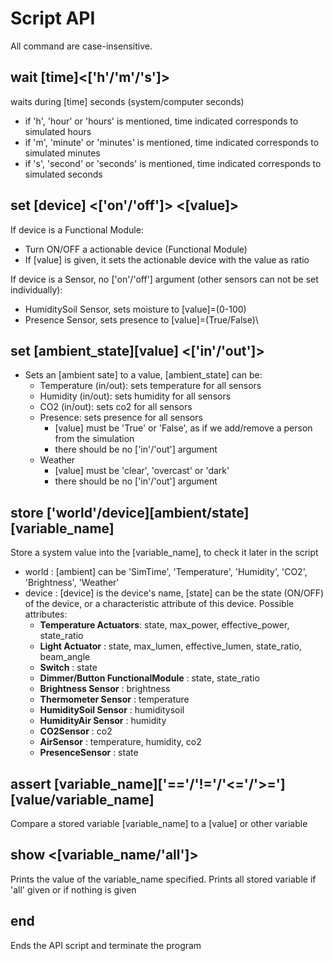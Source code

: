 # Script API

All command are case-insensitive.

## wait [time]<['h'/'m'/'s']>

waits during [time] seconds (system/computer seconds)

- if 'h', 'hour' or 'hours' is mentioned, time indicated corresponds to simulated hours
- if 'm', 'minute' or 'minutes' is mentioned, time indicated corresponds to simulated minutes
- if 's', 'second' or 'seconds' is mentioned, time indicated corresponds to simulated seconds

## set [device] <['on'/'off']> <[value]>

If device is a Functional Module:

- Turn ON/OFF a actionable device (Functional Module)
- If [value] is given, it sets the actionable device with the value as ratio

If device is a Sensor, no ['on'/'off'] argument (other sensors can not be set individually):

- HumiditySoil Sensor, sets moisture to [value]=(0-100)
- Presence Sensor, sets presence to [value]=(True/False)\

## set [ambient_state][value] <['in'/'out']>

- Sets an [ambient sate] to a value, [ambient_state] can be:
  - Temperature (in/out): sets temperature for all sensors
  - Humidity (in/out): sets humidity for all sensors
  - CO2 (in/out): sets co2 for all sensors
  - Presence: sets presence for all sensors
    - [value] must be 'True' or 'False', as if we add/remove a person from the simulation
    - there should be no ['in'/'out'] argument
  - Weather
    - [value] must be 'clear', 'overcast' or 'dark'
    - there should be no ['in'/'out'] argument

## store ['world'/device][ambient/state] [variable_name]

Store a system value into the [variable_name], to check it later in the script

- world : [ambient] can be 'SimTime', 'Temperature', 'Humidity', 'CO2', 'Brightness', 'Weather'
- device : [device] is the device's name, [state] can be the state (ON/OFF) of the device, or a characteristic attribute of this device. Possible attributes:
  - **Temperature Actuators**: state, max_power, effective_power, state_ratio
  - **Light Actuator** : state, max_lumen, effective_lumen, state_ratio, beam_angle
  - **Switch** : state
  - **Dimmer/Button FunctionalModule** : state, state_ratio
  - **Brightness Sensor** : brightness
  - **Thermometer Sensor** : temperature
  - **HumiditySoil Sensor** : humiditysoil
  - **HumidityAir Sensor** : humidity
  - **CO2Sensor** : co2
  - **AirSensor** : temperature, humidity, co2
  - **PresenceSensor** : state

## assert [variable_name]['=='/'!='/'<='/'>='][value/variable_name]

Compare a stored variable [variable_name] to a [value] or other variable

## show <[variable_name/'all']>

Prints the value of the variable_name specified.
Prints all stored variable if 'all' given or if nothing is given

## end

Ends the API script and terminate the program
